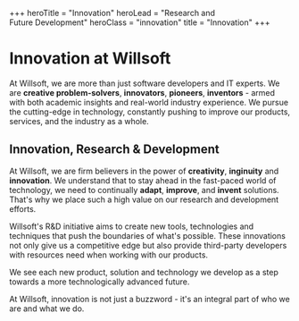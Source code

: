 +++
heroTitle = "Innovation"
heroLead = "Research and <br>Future Development"
heroClass = "innovation"
title = "Innovation"
+++

<h1 class="willsoft">Innovation at Willso<span>ft</span></h1>
<p>
At Willsoft, we are more than just software developers and IT experts.
We are <b>creative problem-solvers</b>, <b>innovators</b>, <b>pioneers</b>, <b>inventors</b> - armed with both academic insights and real-world industry experience.
We pursue the cutting-edge in technology, constantly pushing to improve our products, services, and the industry as a whole.
</p>
<h2>Innovation, Research &amp; Development</h2>
<p>
At Willsoft, we are firm believers in the power of <b>creativity</b>, <b>inginuity</b> and <b>innovation</b>.
We understand that to stay ahead in the fast-paced world of technology, we need to continually <b>adapt</b>, <b>improve</b>, and <b>invent</b> solutions.
That's why we place such a high value on our research and development efforts.
</p>
<p>
Willsoft's R&amp;D initiative aims to create new tools, technologies and techniques that push the boundaries of what's possible.
These innovations not only give us a competitive edge but also provide third-party developers with resources need when working with our products.
</p>
<p>
We see each new product, solution and technology we develop as a step towards a more technologically advanced future.
</p>
<p>
At Willsoft, innovation is not just a buzzword - it's an integral part of who we are and what we do.
</p>
